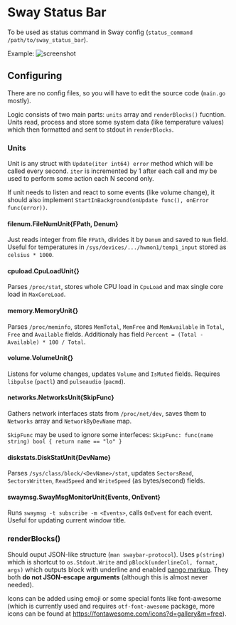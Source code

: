# Sway Status Bar

To be used as status command in Sway config (`status_command /path/to/sway_status_bar`).

Example:
![screenshot](https://user-images.githubusercontent.com/1857617/84563342-78e71880-ad63-11ea-9269-d98d3171eb67.png)

## Configuring

There are no config files, so you will have to edit the source code (`main.go` mostly).

Logic consists of two main parts: `units` array and `renderBlocks()` fucntion. Units read, process and store some system data (like temperature values) which then formatted and sent to stdout in `renderBlocks`.

### Units

Unit is any struct with `Update(iter int64) error` method which will be called every second. `iter` is incremented by 1 after each call and my be used to perform some action each N second only.

If unit needs to listen and react to some events (like volume change), it should also implement `StartInBackground(onUpdate func(), onError func(error))`.

#### filenum.FileNumUnit{FPath, Denum}

Just reads integer from file `FPath`, divides it by `Denum` and saved to `Num` field. Useful for temperatures in `/sys/devices/.../hwmon1/temp1_input` stored as `celsius * 1000`.

#### cpuload.CpuLoadUnit{}

Parses `/proc/stat`, stores whole CPU load in `CpuLoad` and max single core load in `MaxCoreLoad`.

#### memory.MemoryUnit{}

Parses `/proc/meminfo`, stores `MemTotal`, `MemFree` and `MemAvailable` in `Total`, `Free` and `Available` fields. Additionaly has field `Percent = (Total - Available) * 100 / Total`.

#### volume.VolumeUnit{}

Listens for volume changes, updates `Volume` and `IsMuted` fields. Requires `libpulse` (`pactl`) and `pulseaudio` (`pacmd`).

#### networks.NetworksUnit{SkipFunc}

Gathers network interfaces stats from `/proc/net/dev`, saves them to `Networks` array and `NetworkByDevName` map.

`SkipFunc` may be used to ignore some interfeces: `SkipFunc: func(name string) bool { return name == "lo" }`

#### diskstats.DiskStatUnit{DevName}

Parses `/sys/class/block/<DevName>/stat`, updates `SectorsRead`, `SectorsWritten`, `ReadSpeed` and `WriteSpeed` (as bytes/second) fields.

#### swaymsg.SwayMsgMonitorUnit{Events, OnEvent}

Runs `swaymsg -t subscribe -m <Events>`, calls `OnEvent` for each event. Useful for updating current window title.

### renderBlocks()

Should ouput JSON-like structure (`man swaybar-protocol`). Uses `p(string)` which is shortcut to `os.Stdout.Write` and `pBlock(underlineCol, format, args)` which outputs block with underline and enabled [pango markup](https://developer.gnome.org/pygtk/stable/pango-markup-language.html). They both **do not JSON-escape arguments** (although this is almost never needed).

Icons can be added using emoji or some special fonts like font-awesome (which is currently used and requires `otf-font-awesome` package, more icons can be found at https://fontawesome.com/icons?d=gallery&m=free).
